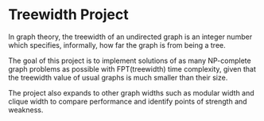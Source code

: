# Treewidth Project

In graph theory, the treewidth of an undirected graph is an integer number which specifies, informally, how far the graph is from being a tree.

The goal of this project is to implement solutions of as many NP-complete graph problems as possible with FPT(treewidth) time complexity, given that the treewidth value of usual graphs is much smaller than their size.

The project also expands to other graph widths such as modular width and clique width to compare performance and identify points of strength and weakness.
